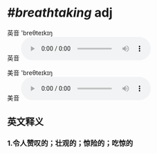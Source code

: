 # ***\#breathtaking*** adj
英音 'breθteɪkɪŋ  
英音
<audio src="./media/breathtaking1_AAC.aac" controls="controls"></audio>

美音 'breθteɪkɪŋ  
美音
<audio src="./media/breathtaking2_AAC.aac" controls="controls"></audio>



  

英文释义
---
### 1.**令人赞叹的；壮观的；惊险的；吃惊的**  


